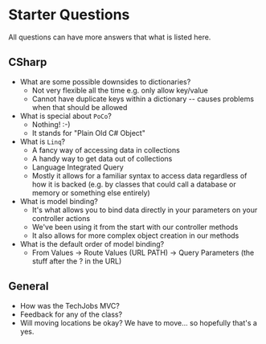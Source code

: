 # Starter Questions

All questions can have more answers that what is listed here.

## CSharp

* What are some possible downsides to dictionaries?
  * Not very flexible all the time e.g. only allow key/value
  * Cannot have duplicate keys within a dictionary -- causes problems when that should be allowed
* What is special about `PoCo`?
  * Nothing!  :-)
  * It stands for "Plain Old C# Object"
* What is `Linq`?
  * A fancy way of accessing data in collections
  * A handy way to get data out of collections
  * Language Integrated Query
  * Mostly it allows for a familiar syntax to access data regardless of how it is backed (e.g. by classes that could call a database or memory or something else entirely)
* What is model binding?
  * It's what allows you to bind data directly in your parameters on your controller actions
  * We've been using it from the start with our controller methods
  * It also allows for more complex object creation in our methods
* What is the default order of model binding?
  * From Values -> Route Values (URL PATH) -> Query Parameters (the stuff after the ? in the URL)

## General

* How was the TechJobs MVC?
* Feedback for any of the class?
* Will moving locations be okay? We have to move... so hopefully that's a yes.
